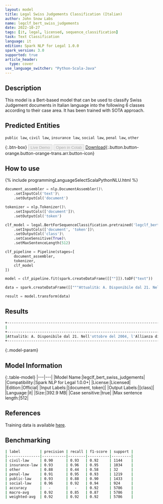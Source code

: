 ```yaml
---
layout: model
title: Legal Swiss Judgements Classification (Italian)
author: John Snow Labs
name: legclf_bert_swiss_judgements
date: 2022-10-27
tags: [it, legal, licensed, sequence_classification]
task: Text Classification
language: it
edition: Spark NLP for Legal 1.0.0
spark_version: 3.0
supported: true
article_header:
  type: cover
use_language_switcher: "Python-Scala-Java"
---
```


## Description

This model is a Bert-based model that can be used to classify Swiss Judgement documents in Italian language into the following 6 classes according to their case area. It has been trained with SOTA approach.

## Predicted Entities

`public law`, `civil law`, `insurance law`, `social law`, `penal law`, `other`

{:.btn-box}
<button class="button button-orange" disabled>Live Demo</button>
<button class="button button-orange" disabled>Open in Colab</button>
[Download](https://s3.amazonaws.com/auxdata.johnsnowlabs.com/legal/models/legclf_bert_swiss_judgements_it_1.0.0_3.0_1666866260601.zip){:.button.button-orange.button-orange-trans.arr.button-icon}

## How to use



<div class="tabs-box" markdown="1">
{% include programmingLanguageSelectScalaPythonNLU.html %}

```python
document_assembler = nlp.DocumentAssembler()\
    .setInputCol('text')\
    .setOutputCol('document')

tokenizer = nlp.Tokenizer()\
    .setInputCols(['document'])\
    .setOutputCol('token')

clf_model = legal.BertForSequenceClassification.pretrained('legclf_bert_swiss_judgements', 'it', 'legal/models')\
    .setInputCols(['document', 'token'])\
    .setOutputCol('class')\
    .setCaseSensitive(True)\
    .setMaxSentenceLength(512)

clf_pipeline = Pipeline(stages=[
    document_assembler, 
    tokenizer,
    clf_model   
])

model = clf_pipeline.fit(spark.createDataFrame([[""]]).toDF("text"))

data = spark.createDataFrame([["""Attualità: A. Disponibile dal 21. Nell'ottobre del 2004, l'Allianza di assicurazioni svizzere (in prosieguo: Allianz) ha messo in atto il R._ (geb. 1965) per le conseguenze di un incidente del 23. Nel mese di marzo del 2001 le prestazioni sono ritornate al 31. Nel mese di marzo del 2004 si è presentato la decisione del 6. Nel luglio del 2005 è stato arrestato. A. A disposizione del 21. Nell'ottobre del 2004, l'Allianza di assicurazioni svizzere (in prosieguo: Allianz) ha messo in atto il R._ (geb. 1965) per le conseguenze di un incidente del 23. Nel mese di marzo del 2001 le prestazioni sono ritornate al 31. Nel mese di marzo del 2004 si è presentato la decisione del 6. Nel luglio del 2005 è stato arrestato. di B. Il 7. Nel novembre 2005 R._ ha presentato una denuncia contro la decisione di interrogatorio al Tribunale amministrativo del Cantone di Schwyz. Con la lettera del 9. Nel novembre del 2005, il vicepresidente del Tribunale amministrativo ha informato gli assicurati che la denuncia è stata presentata in ritardo secondo la legge cantonale massiccia, il motivo per cui non è possibile procedere, e gli ha dato l'opportunità di pronunciarsi. Con l’ingresso del 15. Nel novembre 2005 R._ ha presentato una richiesta di ripristino del termine di reclamo. Con la decisione del 6. Nel dicembre 2005 il Tribunale amministrativo non ha presentato la denuncia. di B. Il 7. Nel novembre 2005 R._ ha presentato una denuncia contro la decisione di interrogatorio al Tribunale amministrativo del Cantone di Schwyz. Con la lettera del 9. Nel novembre del 2005, il vicepresidente del Tribunale amministrativo ha informato gli assicurati che la denuncia è stata presentata in ritardo secondo la legge cantonale massiccia, il motivo per cui non è possibile procedere, e gli ha dato l'opportunità di pronunciarsi. Con l’ingresso del 15. Nel novembre 2005 R._ ha presentato una richiesta di ripristino del termine di reclamo. Con la decisione del 6. Nel dicembre 2005 il Tribunale amministrativo non ha presentato la denuncia. C. Con un ricorso al Tribunale amministrativo, R._ chiede alla causa principale che, annullando la decisione pregiudiziale, il tribunale cantonale sia obbligato a presentare il ricorso del 7. di entrare nel novembre 2005. Dal punto di vista procedurale, il giudice può presentare la richiesta giuridica di aderire agli atti pregiudiziali e di ordinare un secondo cambio di scrittura. Il Tribunale amministrativo del Cantone di Schwyz e l'Alleanza concludono il ricorso alla Corte amministrativa. L’Ufficio federale per la salute rinuncia ad una consultazione."""]]).toDF("text")

result = model.transform(data)
```

</div>

## Results

```bash
+----------------------------------------------------------------------------------------------------+-------------+
|                                                                                            document|        class|
+----------------------------------------------------------------------------------------------------+-------------+
|Attualità: A. Disponibile dal 21. Nell'ottobre del 2004, l'Allianza di assicurazioni svizzere (in...|insurance law|
+----------------------------------------------------------------------------------------------------+-------------+
```

{:.model-param}
## Model Information

{:.table-model}
|---|---|
|Model Name:|legclf_bert_swiss_judgements|
|Compatibility:|Spark NLP for Legal 1.0.0+|
|License:|Licensed|
|Edition:|Official|
|Input Labels:|[document, token]|
|Output Labels:|[class]|
|Language:|it|
|Size:|392.9 MB|
|Case sensitive:|true|
|Max sentence length:|512|

## References

Training data is available [here](https://zenodo.org/record/7109926#.Y1gJwexBw8E).

## Benchmarking

```bash
| label         | precision | recall | f1-score | support |
|---------------|-----------|--------|----------|---------|
| civil-law     | 0.90      | 0.93   | 0.92     | 1144    |
| insurance-law | 0.93      | 0.96   | 0.95     | 1034    |
| other         | 0.88      | 0.44   | 0.58     | 32      |
| penal-law     | 0.91      | 0.95   | 0.93     | 1219    |
| public-law    | 0.93      | 0.88   | 0.90     | 1433    |
| social-law    | 0.96      | 0.92   | 0.94     | 924     |
| accuracy      |   -       |   -    | 0.92     | 5786    |
| macro-avg     | 0.92      | 0.85   | 0.87     | 5786    |
| weighted-avg  | 0.92      | 0.92   | 0.92     | 5786    |
```
